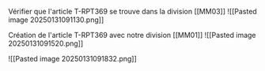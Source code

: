 Vérifier que l'article T-RPT369 se trouve dans la division [[MM03]]
![[Pasted image 20250131091130.png]]

Création de l'article T-RPT369 avec notre division [[MM01]]
![[Pasted image 20250131091520.png]]

![[Pasted image 20250131091832.png]]
